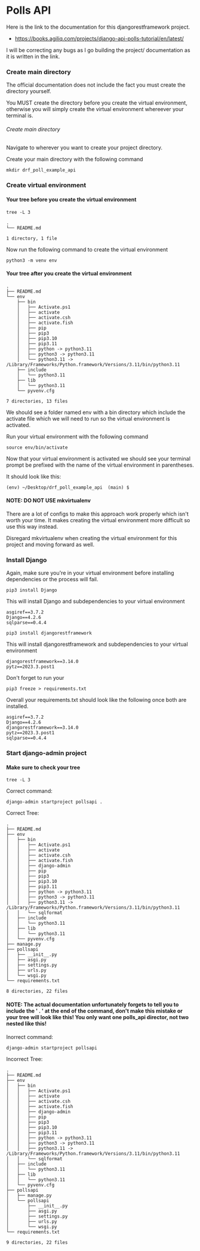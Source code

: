 # Polls API

Here is the link to the documentation for this djangorestframework project.
- https://books.agiliq.com/projects/django-api-polls-tutorial/en/latest/

I will be correcting any bugs as I go building the project/ documentation as it is written in the link.


### Create main directory
The official documentation does not include the fact you must create the directory yourself.

You MUST create the directory before you create the virtual environment, otherwise you will simply create the virtual environment whereever your terminal is.

###### Create main directory
Navigate to wherever you want to create your project directory.

Create your main directory with the following command

```
mkdir drf_poll_example_api
```

### Create virtual environment

#### Your tree before you create the virtual environment
```
tree -L 3  
```
```
.
└── README.md

1 directory, 1 file
```

Now run the following command to create the virtual environment
```
python3 -m venv env
```

#### Your tree after you create the virtual environment
```
.
├── README.md
└── env
    ├── bin
    │   ├── Activate.ps1
    │   ├── activate
    │   ├── activate.csh
    │   ├── activate.fish
    │   ├── pip
    │   ├── pip3
    │   ├── pip3.10
    │   ├── pip3.11
    │   ├── python -> python3.11
    │   ├── python3 -> python3.11
    │   └── python3.11 -> /Library/Frameworks/Python.framework/Versions/3.11/bin/python3.11
    ├── include
    │   └── python3.11
    ├── lib
    │   └── python3.11
    └── pyvenv.cfg

7 directories, 13 files
```

We should see a folder named env with a bin directory which include the activate file which we will need to run so the virtual environment is activated.

Run your virtual environment with the following command
```
source env/bin/activate
```

Now that your virtual environment is activated we should see your terminal prompt be prefixed with the name of the virtual environment in parentheses. 

It should look like this:
```
(env) ~/Desktop/drf_poll_example_api  (main) $ 
```

#### NOTE: DO NOT USE mkvirtualenv
There are a lot of configs to make this approach work properly which isn't worth your time. It makes creating the virtual environment more difficult so use this way instead.

Disregard mkvirtualenv when creating the virtual environment for this project and moving forward as well.

### Install Django

Again, make sure you're in your virtual environment before installing dependencies or the process will fail.

```
pip3 install Django
```
This will install Django and subdependencies to your virtual environment

```
asgiref==3.7.2
Django==4.2.6
sqlparse==0.4.4
```
```
pip3 install djangorestframework
```
This will install djangorestframework and subdependencies to your virtual environment

```
djangorestframework==3.14.0
pytz==2023.3.post1
```

Don't forget to run your 

```
pip3 freeze > requirements.txt
```
Overall your requirements.txt should look like the following once both are installed.
```
asgiref==3.7.2
Django==4.2.6
djangorestframework==3.14.0
pytz==2023.3.post1
sqlparse==0.4.4
```

### Start django-admin project

#### Make sure to check your tree
```
tree -L 3  
```
Correct command:
```
django-admin startproject pollsapi .
```
Correct Tree:
```
.
├── README.md
├── env
│   ├── bin
│   │   ├── Activate.ps1
│   │   ├── activate
│   │   ├── activate.csh
│   │   ├── activate.fish
│   │   ├── django-admin
│   │   ├── pip
│   │   ├── pip3
│   │   ├── pip3.10
│   │   ├── pip3.11
│   │   ├── python -> python3.11
│   │   ├── python3 -> python3.11
│   │   ├── python3.11 -> /Library/Frameworks/Python.framework/Versions/3.11/bin/python3.11
│   │   └── sqlformat
│   ├── include
│   │   └── python3.11
│   ├── lib
│   │   └── python3.11
│   └── pyvenv.cfg
├── manage.py
├── pollsapi
│   ├── __init__.py
│   ├── asgi.py
│   ├── settings.py
│   ├── urls.py
│   └── wsgi.py
└── requirements.txt

8 directories, 22 files
```

#### NOTE: The actual documentation unfortunately forgets to tell you to include the ' . ' at the end of the command, don't make this mistake or your tree will look like this! You only want one polls_api director, not two nested like this!
Inorrect command:
```
django-admin startproject pollsapi 
```
Incorrect Tree:
```
.
├── README.md
├── env
│   ├── bin
│   │   ├── Activate.ps1
│   │   ├── activate
│   │   ├── activate.csh
│   │   ├── activate.fish
│   │   ├── django-admin
│   │   ├── pip
│   │   ├── pip3
│   │   ├── pip3.10
│   │   ├── pip3.11
│   │   ├── python -> python3.11
│   │   ├── python3 -> python3.11
│   │   ├── python3.11 -> /Library/Frameworks/Python.framework/Versions/3.11/bin/python3.11
│   │   └── sqlformat
│   ├── include
│   │   └── python3.11
│   ├── lib
│   │   └── python3.11
│   └── pyvenv.cfg
├── pollsapi
│   ├── manage.py
│   └── pollsapi
│       ├── __init__.py
│       ├── asgi.py
│       ├── settings.py
│       ├── urls.py
│       └── wsgi.py
└── requirements.txt

9 directories, 22 files
```




